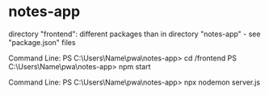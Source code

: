 # notes-app

directory "frontend":
different packages than in directory "notes-app" - see "package.json" files

Command Line:
PS C:\Users\Name\pwa\notes-app> cd /frontend
PS C:\Users\Name\pwa\notes-app> npm start

Command Line:
PS C:\Users\Name\pwa\notes-app> npx nodemon server.js
